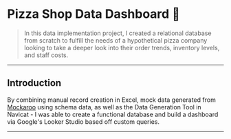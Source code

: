 # Pizza Shop Data Dashboard 🍕
> In this data implementation project, I created a relational database from scratch to fulfill the needs of a hypothetical pizza company looking to take a deeper look into their order trends, inventory levels, and staff costs.

---

## Introduction

By combining manual record creation in Excel, mock data generated from [Mockaroo](https://www.mockaroo.com/) using schema data, as well as the Data Generation Tool in Navicat - I was able to create a functional database and build a dashboard via Google's Looker Studio based off custom queries.

---
